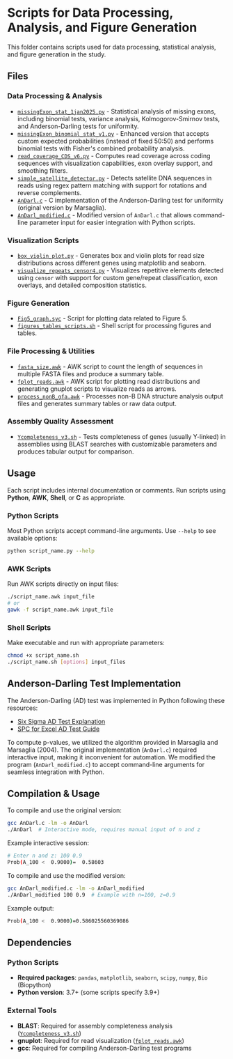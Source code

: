 # Scripts for Data Processing, Analysis, and Figure Generation

This folder contains scripts used for data processing, statistical analysis, and figure generation in the study.

## Files

### Data Processing & Analysis
- [`missingExon_stat_1jan2025.py`](missingExon_stat_1jan2025.py) - Statistical analysis of missing exons, including binomial tests, variance analysis, Kolmogorov-Smirnov tests, and Anderson-Darling tests for uniformity. 
- [`missingExon_binomial_stat_v1.py`](missingExon_binomial_stat_v1.py) - Enhanced version that accepts custom expected probabilities (instead of fixed 50:50) and performs binomial tests with Fisher's combined probability analysis.
- [`read_coverage_CDS_v6.py`](read_coverage_CDS_v6.py) - Computes read coverage across coding sequences with visualization capabilities, exon overlay support, and smoothing filters.
- [`simple_satellite_detector.py`](simple_satellite_detector.py) - Detects satellite DNA sequences in reads using regex pattern matching with support for rotations and reverse complements.
- [`AnDarl.c`](AnDarl.c) - C implementation of the Anderson-Darling test for uniformity (original version by Marsaglia).
- [`AnDarl_modified.c`](AnDarl_modified.c) - Modified version of `AnDarl.c` that allows command-line parameter input for easier integration with Python scripts.

### Visualization Scripts
- [`box_violin_plot.py`](box_violin_plot.py) - Generates box and violin plots for read size distributions across different genes using matplotlib and seaborn.
- [`visualize_repeats_censor4.py`](visualize_repeats_censor4.py) - Visualizes repetitive elements detected using `censor` with support for custom gene/repeat classification, exon overlays, and detailed composition statistics.

### Figure Generation
- [`Fig5_graph.syc`](Fig5_graph.syc) - Script for plotting data related to Figure 5.
- [`figures_tables_scripts.sh`](figures_tables_scripts.sh) - Shell script for processing figures and tables.

### File Processing & Utilities
- [`fasta_size.awk`](fasta_size.awk) - AWK script to count the length of sequences in multiple FASTA files and produce a summary table.
- [`fplot_reads.awk`](fplot_reads.awk) - AWK script for plotting read distributions and generating gnuplot scripts to visualize reads as arrows.
- [`process_nonB_gfa.awk`](process_nonB_gfa.awk) - Processes non-B DNA structure analysis output files and generates summary tables or raw data output.

### Assembly Quality Assessment
- [`Ycompleteness_v3.sh`](Ycompleteness_v3.sh) - Tests completeness of genes (usually Y-linked) in assemblies using BLAST searches with customizable parameters and produces tabular output for comparison.

## Usage

Each script includes internal documentation or comments. Run scripts using **Python**, **AWK**, **Shell**, or **C** as appropriate.

### Python Scripts
Most Python scripts accept command-line arguments. Use `--help` to see available options:
```bash
python script_name.py --help
```

### AWK Scripts
Run AWK scripts directly on input files:
```bash
./script_name.awk input_file
# or
gawk -f script_name.awk input_file
```

### Shell Scripts
Make executable and run with appropriate parameters:
```bash
chmod +x script_name.sh
./script_name.sh [options] input_files
```

## Anderson-Darling Test Implementation

The Anderson-Darling (AD) test was implemented in Python following these resources:

- [Six Sigma AD Test Explanation](https://www.6sigma.us/six-sigma-in-focus/anderson-darling-normality-test/)
- [SPC for Excel AD Test Guide](https://www.spcforexcel.com/knowledge/basic-statistics/anderson-darling-test-for-normality)

To compute p-values, we utilized the algorithm provided in Marsaglia and Marsaglia (2004). The original implementation (`AnDarl.c`) required interactive input, making it inconvenient for automation. We modified the program (`AnDarl_modified.c`) to accept command-line arguments for seamless integration with Python.

## Compilation & Usage

To compile and use the original version:

```bash
gcc AnDarl.c -lm -o AnDarl
./AnDarl  # Interactive mode, requires manual input of n and z
```

Example interactive session:
```bash
# Enter n and z: 100 0.9
Prob(A_100 <  0.9000)=  0.58603
```

To compile and use the modified version:
```bash
gcc AnDarl_modified.c -lm -o AnDarl_modified
./AnDarl_modified 100 0.9  # Example with n=100, z=0.9
```

Example output:
```bash
Prob(A_100 <  0.9000)=0.586025560369086
```

## Dependencies

### Python Scripts
- **Required packages**: `pandas`, `matplotlib`, `seaborn`, `scipy`, `numpy`, `Bio` (Biopython)
- **Python version**: 3.7+ (some scripts specify 3.9+)

### External Tools
- **BLAST**: Required for assembly completeness analysis ([`Ycompleteness_v3.sh`](Ycompleteness_v3.sh))
- **gnuplot**: Required for read visualization ([`fplot_reads.awk`](fplot_reads.awk))
- **gcc**: Required for compiling Anderson-Darling test programs


